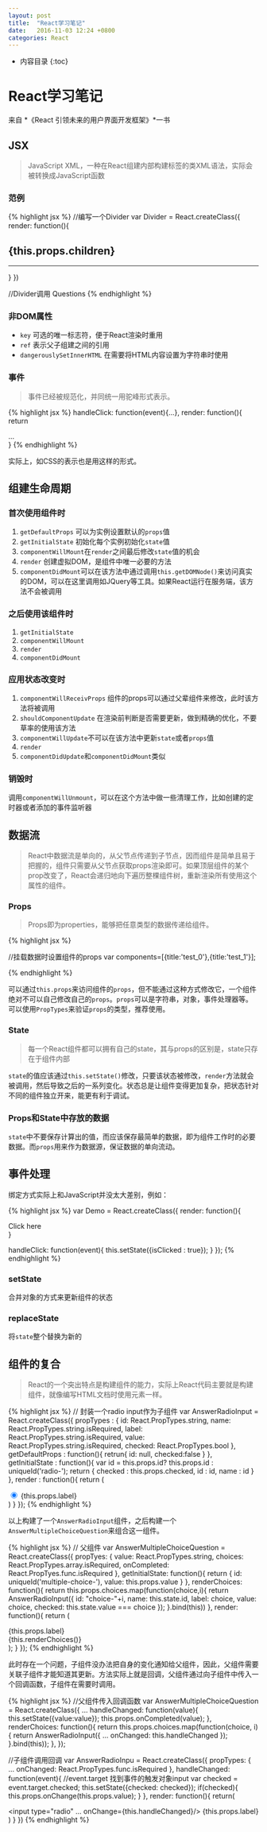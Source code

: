 ```yaml
---
layout: post
title:  "React学习笔记"
date:   2016-11-03 12:24 +0800
categories: React
---
```

* 内容目录
{:toc}

# React学习笔记

来自 *《React 引领未来的用户界面开发框架》*一书

## JSX

> JavaScript XML，一种在React组建内部构建标签的类XML语法，实际会被转换成JavaScript函数

### 范例

{% highlight jsx %}
//编写一个Divider
var Divider = React.createClass({
  render: function(){
    <div className="divider">
    	<h2>{this.props.children}</h2><hr/>
    </div>
  }
})

//Divider调用
<Divider>Questions</Divider>
{% endhighlight %}

### 非DOM属性

* `key`  可选的唯一标志符，便于React渲染时重用
* `ref`  表示父子组建之间的引用
* `dangerouslySetInnerHTML` 在需要将HTML内容设置为字符串时使用

### 事件

> 事件已经被规范化，并同统一用驼峰形式表示。

{% highlight jsx %}
handleClick: function(event){...},
render: function(){
  return <div onClick={this.handleClick}>...</div>
}
{% endhighlight %}

实际上，如CSS的表示也是用这样的形式。

## 组建生命周期

### 首次使用组件时

1. `getDefaultProps` 可以为实例设置默认的`props`值
2. `getInitialState` 初始化每个实例初始化`state`值
3. `componentWillMount`在`render`之间最后修改`state`值的机会
4. `render` 创建虚拟DOM，是组件中唯一必要的方法
5. `componentDidMount`可以在该方法中通过调用`this.getDOMNode()`来访问真实的DOM，可以在这里调用如JQuery等工具。如果React运行在服务端，该方法不会被调用

### 之后使用该组件时

1. `getInitialState`
2. `componentWillMount`
3. `render`
4. `componentDidMount`

### 应用状态改变时

1. `componentWillReceivProps` 组件的props可以通过父辈组件来修改，此时该方法将被调用
2. `shouldComponentUpdate` 在渲染前判断是否需要更新，做到精确的优化，不要草率的使用该方法
3. `componentWillUpdate`不可以在该方法中更新`state`或者`props`值
4. `render`
5. `componentDidUpdate`和`componentDidMount`类似

### 销毁时

调用`componentWillUnmount`，可以在这个方法中做一些清理工作，比如创建的定时器或者添加的事件监听器

## 数据流

> React中数据流是单向的，从父节点传递到子节点，因而组件是简单且易于把握的，组件只需要从父节点获取props渲染即可。如果顶层组件的某个prop改变了，React会递归地向下遍历整棵组件树，重新渲染所有使用这个属性的组件。

### Props

> Props即为properties，能够把任意类型的数据传递给组件。

{% highlight jsx %}

//挂载数据时设置组件的props
var components=[{title:'test_0'},{title:'test_1'}];
<ListComponents components={components}/>

{% endhighlight %}

可以通过`this.props`来访问组件的`props`，但不能通过这种方式修改它，一个组件绝对不可以自己修改自己的`props`。`props`可以是字符串，对象，事件处理器等。可以使用`PropTypes`来验证`props`的类型，推荐使用。

### State

> 每一个React组件都可以拥有自己的state，其与props的区别是，state只存在于组件内部

`state`的值应该通过`this.setState()`修改，只要该状态被修改，`render`方法就会被调用，然后导致之后的一系列变化。状态总是让组件变得更加复杂，把状态针对不同的组件独立开来，能更有利于调试。

### Props和State中存放的数据

`state`中不要保存计算出的值，而应该保存最简单的数据，即为组件工作时的必要数据。而`props`用来作为数据源，保证数据的单向流动。

## 事件处理

绑定方式实际上和JavaScript并没太大差别，例如：

{% highlight jsx %}
var Demo = React.createClass({
  render: function(){
    <div onClick={this.handleClick}>Click here</div>
  }
  
  handleClick: function(event){
    this.setState({isClicked : true});
  }
});
{% endhighlight %}



### setState

合并对象的方式来更新组件的状态

### replaceState

将`state`整个替换为新的

## 组件的复合

> React的一个突出特点是构建组件的能力，实际上React代码主要就是构建组件，就像编写HTML文档时使用元素一样。

{% highlight jsx %}
// 封装一个radio input作为子组件
var AnswerRadioInput = React.createClass({
  	propTypes : {
     	id: React.PropTypes.string,
      	name: React.PropTypes.string.isRequired,
      	label: React.PropTypes.string.isRequired,
      	value: React.PropTypes.string.isRequired,
      	checked: React.PropTypes.bool
  	},
  	getDefaultProps : function(){
      retrun{
        id: null,
        checked:false
      }
  	},
    getInitialState : function(){
      var id = this.props.id? this.props.id : uniqueId('radio-');
      return {
        checked : this.props.checked,
        id : id,
        name : id
      }
    },
	render : function(){
      return (
        <div className="radio">
          <!-- htmlFor表示该Label为哪个控件服务，点击该label时，所比绑定的元素将获得焦点 -->
          <label htmlFor={this.props.id}>
            <input type="radio"
              name={this.props.name}
              id={this.props.id}
              value={this.props.value}
              checked={this.state.checked}/>
            	{this.props.label}
          </label>
        </div>
      )
	}
});
{% endhighlight %}

以上构建了一个`AnswerRadioInput`组件，之后构建一个`AnswerMultipleChoiceQuestion`来组合这一组件。

{% highlight jsx %}
// 父组件
var AnswerMultipleChoiceQuestion = React.createClass({
	propTyes: {
      value: React.PropTypes.string,
      choices: React.PropTypes.array.isRequired,
      onCompleted: React.PropTyes.func.isRequired
	},
  	getInitialState: function(){
      return {
        id: uniqueId('multiple-choice-'),
        value: this.props.value
      }
  	},
  	renderChoices: function(){
      return this.props.choices.map(function(choice,i){
        return AnswerRadioInput({
          id: "choice-"+i,
          name: this.state.id,
          label: choice,
          value: choice,
          checked: this.state.value === choice
        });
      }.bind(this))
  	},
  	render: function(){
      return (
        <div className="form-group">
        	<label className="survey-item-label" htmlFor={this.state.id}>
              	{this.props.label}
          	</label>
          	<div className="survey-item-content">
          		{this.renderChoices()}
          	</div>
        </div>
      );
  	}
});
{% endhighlight %}

此时存在一个问题，子组件没办法把自身的变化通知给父组件，因此，父组件需要关联子组件才能知道其更新。方法实际上就是回调，父组件通过向子组件中传入一个回调函数，子组件在需要时调用。

{% highlight jsx %}
//父组件传入回调函数
var AnswerMultipleChoiceQuestion = React.createClass({
  ...
  handleChanged: function(value){
    this.setState({value:value});
	this.props.onCompleted(value);
  },
  renderChoices: function(){
    return this.props.choices.map(function(choice, i){
      return AnswerRadioInput({
        ...
        onChanged: this.handleChanged
      });
    }.bind(this));
  },
});

//子组件调用回调
var AnswerRadioInpu = React.createClass({
  propTypes: {
    ...
    onChanged: React.PropTypes.func.isRequired
  },
  handleChanged: function(event){
    //event.target 找到事件的触发对象input
    var checked = event.target.checked;
    this.setState({checked: checked});
    if(checked){
      this.props.onChange(this.props.value);
    }
  },
  render: function(){
    return(
      <div className="radio">
        <label htmlFor={this.state.id}>
        	<input type="radio"
              ...
              onChange={this.handleChanged}/>
          	{this.props.label}
        </label>
      </div>
    )
  }
})
{% endhighlight %}

